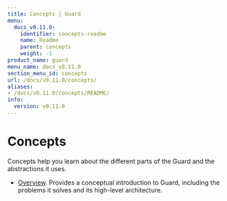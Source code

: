 ```yaml
---
title: Concepts | Guard
menu:
  docs_v0.11.0:
    identifier: concepts-readme
    name: Readme
    parent: concepts
    weight: -1
product_name: guard
menu_name: docs_v0.11.0
section_menu_id: concepts
url: /docs/v0.11.0/concepts/
aliases:
- /docs/v0.11.0/concepts/README/
info:
  version: v0.11.0
---
```


# Concepts

Concepts help you learn about the different parts of the Guard and the abstractions it uses.

- [Overview](/docs/v0.11.0/concepts/overview). Provides a conceptual introduction to Guard, including the problems it solves and its high-level architecture.
